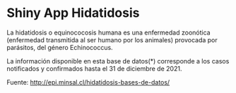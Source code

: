 # Shiny App Hidatidosis

La hidatidosis o equinococosis humana es una enfermedad zoonótica (enfermedad transmitida al ser humano por los animales) provocada por parásitos, del género Echinococcus.

La información disponible en esta base de datos(*) corresponde a los casos notificados y confirmados hasta el 31 de diciembre de 2021.

Fuente: http://epi.minsal.cl/hidatidosis-bases-de-datos/
